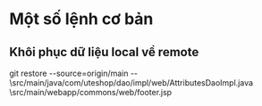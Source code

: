 # Một số lệnh cơ bản
## Khôi phục dữ liệu local về remote
git restore --source=origin/main -- \src/main/java/com/uteshop/dao/impl/web/AttributesDaoImpl.java \src/main/webapp/commons/web/footer.jsp
